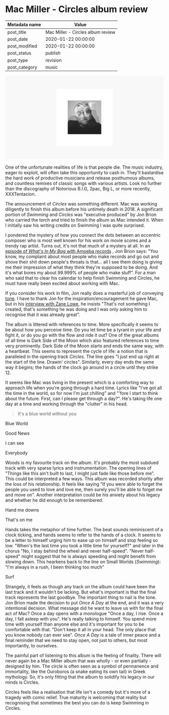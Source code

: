 # Mac Miller - Circles album review

| Metadata name | Value                           |
| ------------- | ------------------------------- |
| post_title | Mac Miller - Circles album review |
| post_date | 2020-01-22 00:00:00 |
| post_modified | 2020-01-22 00:00:00 |
| post_status | publish |
| post_type | revision |
| post_category | music |

![Circles album cover](/blog-posts/images/circles-splash.jpg)

One of the unfortunate realities of life is that people die. The music industry,
eager to exploit, will often take this opportunity to cash in. They'll
bastardise the hard work of productive musicians and release
posthumous albums, and countless remixes of classic songs with various artists.
Look no further than the discography of Notorious B.I.G, 2pac, Big L, or more recently, XXXTentacion.

The announcement of _Circles_ was something different. Mac was working diligently
to finish this album before his untimely death in 2018. A significant portion of _Swimming_
and _Circles_ was "executive produced" by Jon Brion who carried the torch and tried to finish
the album as Mac intended it. When I initially saw his writing credits on Swimming I 
was quite surprised. 

I pondered the mystery of how you connect the dots between an eccentric composer who is most 
well known for his work on movie scores and a trendy rap artist. Turns out, it's not that
much of a mystery at all. In an [episode of _What's In My Bag_ with Amoeba records](https://youtu.be/qnhbHFgagIM)
, Jon Brion says: "You know, my complaint about most people who make records and go out and 
shove their shit down people's throats is that... all I see them doing is giving me their 
impression of what they think they're supposed to be doing. And it's what bores my about 
99.999% of people who make stuff". For a man who said that to clear his calendar to 
help finish Swimming and Circles, he must have really been excited about working with
Mac.    

If you consider his work in film, Jon really does a masterful job of
conveying [tone](https://youtu.be/OftqMORxGCE?list=TLPQMjEwMTIwMjAAvHm6l06TAg&t=96). 
I have to thank Jon for the inspiration/encouragement he gave Mac, but in his 
[interview with Zane Lowe](https://youtu.be/faEKDnNXt4o), he insists 
"That's not something I created, that's something he was doing and I was only 
asking him to recognise that it was already great".

The album is littered with references to time. More specifically it seems to be about how you perceive time.
Do you let time be a tyrant in your life and fight it, or do you go with the flow and ride it out?
One of the great albums of all time is Dark Side of the Moon which also featured references to time 
very prominently. Dark Side of the Moon starts and ends the same way, with a heartbeat. This seems to
represent the cycle of life: a notion that is paralleled in the opening track _Circles_. The line goes
"I just end up right at the start of the line. Drawin' circles". Similarly, every day ends 
the same way it begins; the hands of the clock go around in a circle until they strike 12. 

It seems like Mac was living in the present which is a comforting way to approach life when you're going 
through a hard time. Lyrics like "I've got all the time in the world, so for now I'm just chilling" 
and "'fore I start to think about the future. First, can I please get through a day?". He's taking life 
one day at a time and working through the "clutter" in his head.

> It's a blue world without you 

Blue World

Good News

I can see

Everybody

Woods is my favourite track on the album. It's probably the most subdued track with very sparse lyrics and 
instrumentation. The opening lines of "Things like this ain't built to last, I might just fade like those
before me". This could be interpreted a few ways. This album was recorded shortly after the loss of his 
 relationship. It feels like saying "If you were able to forget the people you used to love and love
 me, then surely you'll be able to forget me and move on". Another interpretation could be his anxiety 
 about his legacy and whether he did enough to be remembered. 
 
Hand me downs

That's on me

Hands takes the metaphor of time further. The beat sounds reminiscent of a clock ticking, and hands 
seems to refer to the hands of a clock. It seems to be a letter to himself urging him to ease up
on himself and stop feeling so low. "When's the last time you took a little time for yourself?" 
and later in the chorus "No, I stay behind the wheel and never half-speed". "Never half-speed" 
might suggest that he is always speeding and might benefit from slowing down. This hearkens back to 
the line on Small Worlds (_Swimming_): "I'm always in a rush, I been thinking too much"

Surf

Strangely, it feels as though any track on the album could have been the last track and it wouldn't
be lacking. But what's important is that the final track represents the last goodbye. The important
thing to nail is the tone. Jon Brion made the decision to put _Once A Day_ at the end, and it 
was a very intentional decision. What message did he want to leave us with for the final act of Mac?
Once a day opens with a monologue "Once a day, I rise. Once a day, I fall asleep with you". He's 
really talking to himself. You spend more time with yourself than anyone else and it's important 
for you to be comfortable with that. "Don't keep it all in your head. The only place that you know nobody
can ever see". _Once A Day_ is a tale of inner peace and a final reminder that we need to stay 
open, not just to others, but most importantly, to ourselves. 

The painful part of listening to this album is the feeling of finality.
There will never again be a Mac Miller album that was wholly - or even
partially - designed by him.
The circle is often seen as a symbol of permanence and immortality, like
the Ouroboros (a snake eating its own tail) in Greek mythology. So, it's only
fitting that the album to solidify his legacy in our minds is Circles.

Circles feels like a realisation that life isn't a comedy but it's more
of a tragedy with comic relief. True maturity is welcoming that reality
but recognising that sometimes the best you can do is keep Swimming in Circles.

